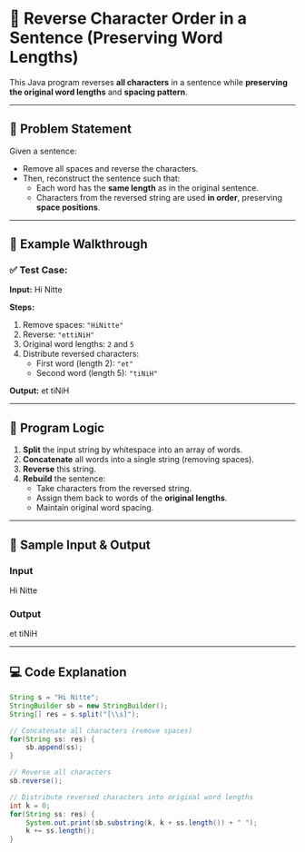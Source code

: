 # 🔁 Reverse Character Order in a Sentence (Preserving Word Lengths)

This Java program reverses **all characters** in a sentence while **preserving the original word lengths** and **spacing pattern**.

---

## 📌 Problem Statement

Given a sentence:
- Remove all spaces and reverse the characters.
- Then, reconstruct the sentence such that:
  - Each word has the **same length** as in the original sentence.
  - Characters from the reversed string are used **in order**, preserving **space positions**.

---

## 🧠 Example Walkthrough

### ✅ Test Case:
**Input:**
Hi Nitte


**Steps:**
1. Remove spaces: `"HiNitte"`
2. Reverse: `"ettiNiH"`
3. Original word lengths: `2` and `5`
4. Distribute reversed characters:
   - First word (length 2): `"et"`
   - Second word (length 5): `"tiNiH"`

**Output:**
et tiNiH


---

## 🚀 Program Logic

1. **Split** the input string by whitespace into an array of words.
2. **Concatenate** all words into a single string (removing spaces).
3. **Reverse** this string.
4. **Rebuild** the sentence:
   - Take characters from the reversed string.
   - Assign them back to words of the **original lengths**.
   - Maintain original word spacing.

---

## 🧪 Sample Input & Output

### Input
Hi Nitte




### Output
et tiNiH



---

## 💻 Code Explanation

```java
String s = "Hi Nitte";
StringBuilder sb = new StringBuilder();
String[] res = s.split("[\\s]");

// Concatenate all characters (remove spaces)
for(String ss: res) {
    sb.append(ss);
}

// Reverse all characters
sb.reverse();

// Distribute reversed characters into original word lengths
int k = 0;
for(String ss: res) {
    System.out.print(sb.substring(k, k + ss.length()) + " ");
    k += ss.length();
}
```